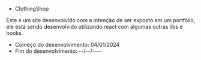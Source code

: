 - ClothingShop

Este é um site desenvolvido com a intenção de ser exposto em um portfólio, ele está sendo desenvolvido utilizando react com algumas outras libs e hooks.

- Começo do desenvolvimento: 04/01/2024
- Fim do desenvolvimento: --/--/----